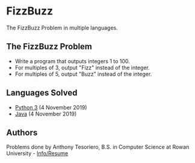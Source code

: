 # FizzBuzz
The FizzBuzz Problem in multiple languages.

## The FizzBuzz Problem
- Write a program that outputs integers 1 to 100.
- For multiples of 3, output "Fizz" instead of the integer.
- For multiples of 5, output "Buzz" instead of the integer.

## Languages Solved
- [Python 3](FizzBuzz.py) (4 November 2019)
- [Java](FizzBuzz.java) (4 November 2019)

## Authors
Problems done by Anthony Tesoriero, B.S. in Computer Science at Rowan University - [Info/Resume](http://anttes.com)
